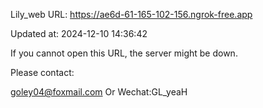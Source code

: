 Lily_web URL: https://ae6d-61-165-102-156.ngrok-free.app

Updated at: 2024-12-10 14:36:42

If you cannot open this URL, the server might be down.

Please contact: 

goley04@foxmail.com Or Wechat:GL_yeaH